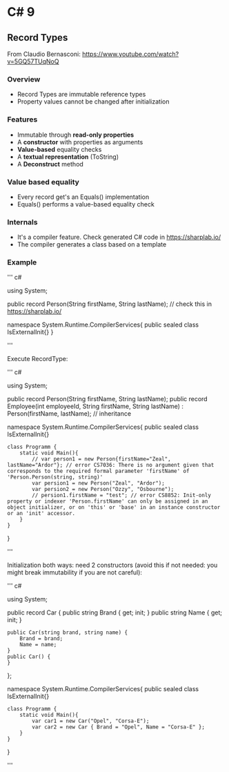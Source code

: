 # C# 9

## Record Types

From Claudio Bernasconi: https://www.youtube.com/watch?v=5GQ57TUqNoQ

### Overview

- Record Types are immutable reference types
- Property values cannot be changed after initialization

### Features

- Immutable through __read-only properties__
- A __constructor__ with properties as arguments
- __Value-based__ equality checks
- A __textual representation__ (ToString)
- A __Deconstruct__ method

### Value based equality

- Every record get's an Equals() implementation
- Equals() performs a value-based equality check

### Internals

- It's a compiler feature. Check generated C# code in https://sharplab.io/
- The compiler generates a class based on a template

### Example

''' c#

using System;

public record Person(String firstName, String lastName); // check this in https://sharplab.io/

namespace System.Runtime.CompilerServices{
    public sealed class IsExternalInit{}
}

'''

Execute RecordType:

''' c#

using System;

public record Person(String firstName, String lastName);
public record Employee(int employeeId, String firstName, String lastName) :  Person(firstName, lastName); // inheritance

namespace System.Runtime.CompilerServices{
    public sealed class IsExternalInit{}

    class Programm {
        static void Main(){
            // var person1 = new Person{firstName="Zeal", lastName="Ardor"}; // error CS7036: There is no argument given that corresponds to the required formal parameter 'firstName' of 'Person.Person(string, string)'
            var persion1 = new Person("Zeal", "Ardor");
            var persion2 = new Person("Ozzy", "Osbourne");
            // persion1.firstName = "test"; // error CS8852: Init-only property or indexer 'Person.firstName' can only be assigned in an object initializer, or on 'this' or 'base' in an instance constructor or an 'init' accessor.
        }
    }
}

'''

Initialization both ways: need 2 constructors (avoid this if not needed: you might break immutability if you are not careful):

''' c#

using System;

public record Car {
    public string Brand { get; init; }
    public string Name { get; init; }
    
    public Car(string brand, string name) {
        Brand = brand;
        Name = name;
    }
    public Car() {
    }
};

namespace System.Runtime.CompilerServices{
    public sealed class IsExternalInit{}

    class Programm {
        static void Main(){
            var car1 = new Car("Opel", "Corsa-E");
            var car2 = new Car { Brand = "Opel", Name = "Corsa-E" };
        }
    }
}

'''
